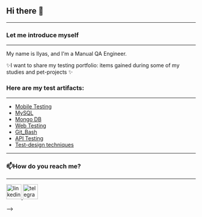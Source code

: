 ## Hi there 👋

---

### Let me introduce myself
---
My name is Ilyas, and I'm a Manual QA Engineer. 

✨I want to share my testing portfolio: items gained during some of my studies and pet-projects ✨ 

### Here are my test artifacts:
---

-  [Mobile Testing](https://github.com/BaizhumartovIlyas/Mobile-Testing/blob/main/README.md) 
-  [MySQL](https://github.com/BaizhumartovIlyas/Operations-with-Databases/blob/main/README.md) 
-  [Mongo DB](https://github.com/BaizhumartovIlyas/Operations-with-Databases/blob/main/README.md) 
-  [Web Testing](https://github.com/BaizhumartovIlyas/Web-application-testing/blob/main/README.md) 
-  [Git_Bash](https://github.com/BaizhumartovIlyas/git-bush/blob/main/README.md) 
-  [API Testing](https://github.com/BaizhumartovIlyas/API-Testing/blob/main/README.md)  
-  [Test-design techniques](https://github.com/BaizhumartovIlyas/Test-design-/blob/main/README.md)  
--- 
### 📫How do you reach me?
---
<div id="badges">
    <a href="https://www.linkedin.com/in/ilyas-baizhumartov-71392b242/" target="_blank">
      <img src="https://cdn-icons-png.flaticon.com/512/2504/2504799.png" width="40" height="40" alt="linkedin" />
    </a>
 <a href="https://t.me/Ilyasb87" target="_blank">
      <img src="https://cdn-icons-png.flaticon.com/512/2111/2111646.png" width="40" height="40" alt="telegram" />
    </a>
  </div>

-->
